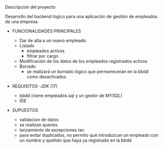 Descripción del proyecto

Desarrollo del backend lógico para una aplicación de gestión de empleados de una empresa

- FUNCIONALIDADES PRINCIPALES

    - Dar de alta a un nuevo empleado
    - Listado
        - empleados activos
        - filtrar por cargo
    - Modificación de los datos de los empleados registrados activos
    - Borrado
        - se realizará un borrado lógico
            que permaneceran en la bbdd como desactivados

- REQUISITOS
    -JDK (17)
    - bbdd (viene empleados.sql y un gestor de MYSQL)
    - IDE

- SUPUESTOS
    - validacion de datos
    - se realizan queries
    - lanzamiento de excepciones tan
    - para evitar duplicados, no permito que introduzcan un empleado con un nombre y apellido que haya ya registrado en la bbdd
